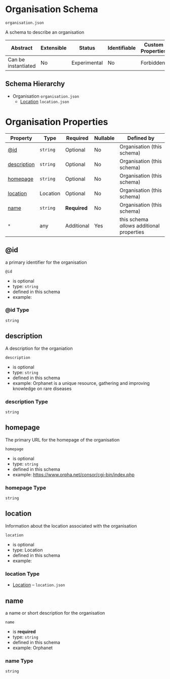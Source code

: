 # Organisation Schema

```
organisation.json
```

A schema to describe an organisation

| Abstract            | Extensible | Status       | Identifiable | Custom Properties | Additional Properties | Defined In                             |
| ------------------- | ---------- | ------------ | ------------ | ----------------- | --------------------- | -------------------------------------- |
| Can be instantiated | No         | Experimental | No           | Forbidden         | Permitted             | [organisation.json](organisation.json) |

## Schema Hierarchy

- Organisation `organisation.json`
  - [Location](location.md) `location.json`

# Organisation Properties

| Property                    | Type     | Required     | Nullable | Defined by                                 |
| --------------------------- | -------- | ------------ | -------- | ------------------------------------------ |
| [@id](#id)                  | `string` | Optional     | No       | Organisation (this schema)                 |
| [description](#description) | `string` | Optional     | No       | Organisation (this schema)                 |
| [homepage](#homepage)       | `string` | Optional     | No       | Organisation (this schema)                 |
| [location](#location)       | Location | Optional     | No       | Organisation (this schema)                 |
| [name](#name)               | `string` | **Required** | No       | Organisation (this schema)                 |
| `*`                         | any      | Additional   | Yes      | this schema _allows_ additional properties |

## @id

a primary identifier for the organisation

`@id`

- is optional
- type: `string`
- defined in this schema
- example:

### @id Type

`string`

## description

A description for the organiation

`description`

- is optional
- type: `string`
- defined in this schema
- example: Orphanet is a unique resource, gathering and improving knowledge on rare diseases

### description Type

`string`

## homepage

The primary URL for the homepage of the organisation

`homepage`

- is optional
- type: `string`
- defined in this schema
- example: https://www.orpha.net/consor/cgi-bin/index.php

### homepage Type

`string`

## location

Information about the location associated with the organisation

`location`

- is optional
- type: Location
- defined in this schema
- example:

### location Type

- [Location](location.md) – `location.json`

## name

a name or short description for the organisation

`name`

- is **required**
- type: `string`
- defined in this schema
- example: Orphanet

### name Type

`string`

